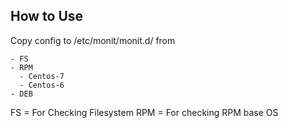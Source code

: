 ## How to Use

Copy config to /etc/monit/monit.d/ from

```
- FS
- RPM
  - Centos-7
  - Centos-6   
- DEB
```


FS = For Checking Filesystem
RPM = For checking RPM base OS
